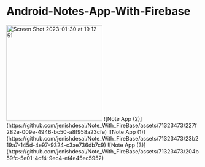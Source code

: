# Android-Notes-App-With-Firebase

<img width="250" alt="Screen Shot 2023-01-30 at 19 12 51" src="https://user-images.githubusercontent.com/60041910/215493758-1819fffc-6e1e-4133-b686-15c7b461624a.png">
![Note App (2)](https://github.com/jenishdesai/Note_With_FireBase/assets/71323473/227f282e-009e-4946-bc50-a8f958a23cfe)
![Note App (1)](https://github.com/jenishdesai/Note_With_FireBase/assets/71323473/23b219a7-145d-4e97-9324-c3ae736db7c9)
![Note App (3)](https://github.com/jenishdesai/Note_With_FireBase/assets/71323473/204b59fc-5e01-4df4-9ec4-ef4e45ec5952)
